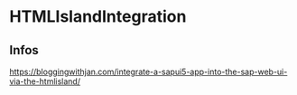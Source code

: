 # HTMLIslandIntegration

## Infos
https://bloggingwithjan.com/integrate-a-sapui5-app-into-the-sap-web-ui-via-the-htmlisland/
